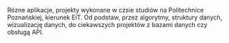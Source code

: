 Rózne aplikacje, projekty wykonane w czsie studiów na Politechnice Poznańskiej, kierunek EiT.
Od podstaw, przez algorytmy, struktury danych, wizualizację danych, 
do ciekawszych projektów z bazami danych czy obsługą API.
